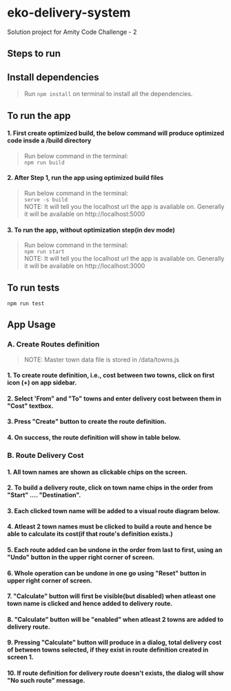 # eko-delivery-system
Solution project for Amity Code Challenge - 2
  
## Steps to run  
## Install dependencies  
> Run ```npm install``` on terminal to install all the dependencies.  

## To run the app  
#### 1. First create optimized build, the below command will produce optimized code insde a /build directory 
> Run below command in the terminal:  
```npm run build```  

#### 2. After Step 1, run the app using optimized build files 

> Run below command in the terminal:  
```serve -s build```  
> NOTE: It will tell you the localhost url the app is available on. Generally it will be available on http://localhost:5000  

#### 3. To run the app, without optimization step(in dev mode) 

> Run below command in the terminal:  
```npm run start```  
> NOTE: It will tell you the localhost url the app is available on. Generally it will be available on http://localhost:3000  

## To run tests  
```npm run test```  

## App Usage  

### A. Create Routes definition  

> NOTE: Master town data file is stored in /data/towns.js
#### 1. To create route definition, i.e., cost between two towns, click on first icon  (+) on app sidebar.  
#### 2. Select 'From" and "To" towns and enter delivery cost between them in "Cost" textbox.  
#### 3. Press "Create" button to create the route definition.  
#### 4. On success, the route definition will show in table below.  

### B. Route Delivery Cost  

#### 1. All town names are shown as clickable chips on the screen.  
#### 2. To build a delivery route, click on town name chips in the order from "Start" .... "Destination".
#### 3. Each clicked town name will be added to a visual route diagram below.
#### 4. Atleast 2 town names must be clicked to build a route and hence be able to calculate its cost(if that route's definition exists.)
#### 5. Each route added can be undone in the order from last to first, using an "Undo" button in the upper right corner of screen.
#### 6. Whole operation can be undone in one go using "Reset" button in upper right corner of screen.
#### 7. "Calculate" button will first be visible(but disabled) when atleast one town name is clicked and hence added to  delivery route.
#### 8. "Calculate" button will be "enabled" when atleast 2 towns are added to delivery route.
#### 9. Pressing "Calculate" button will produce in a dialog, total delivery cost of between towns selected, if they exist in route definition created in screen 1.
#### 10. If route definition for delivery route doesn't exists, the dialog will show "No such route" message.
